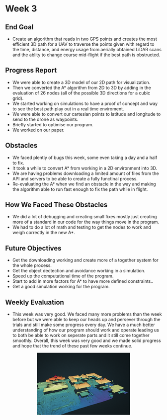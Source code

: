 # Week 3

## End Goal

* Create an algorithm that reads in two GPS points and creates the most efficient 3D path for a UAV to traverse the points given with regard to the time, distance, and energy usage from aerially obtained LiDAR scans and the ablity to change course mid-flight if the best path is obstructed.

## Progress Report
* We were able to create a 3D model of our 2D path for visualization.
* Then we converted the A* algorithm from 2D to 3D by adding in the evaluation of 26 nodes (all of the possible 3D directions for a cubic grid).
* We started working on simulations to have a proof of concept and way to see the best path play out in a real time enviroment.
* We were able to convert our cartesian points to latitude and longitude to send to the drone as waypoints.
* Briefly started to optimise our program.
* We worked on our paper.

## Obstacles
* We faced plently of bugs this week, some even taking a day and a half to fix.
* It took a while to convert A* from working in a 2D environment into 3D.
* We are having problems downloading a limited amount of files from the API and servers to be able to create a fully functinal process.
* Re-evaluating the A* when we find an obstacle in the way and making the algorithm able to run fast enough to fix the path while in flight.

## How We Faced These Obstacles
* We did a lot of debugging and creating small fixes mostly just creating more of a standard in our code for the way things move in the program.
* We had to do a lot of math and testing to get the nodes to work and weigh correctly in the new A*.

## Future Objectives
* Get the downloading working and create more of a together system for the whole process.
* Get the object dectection and avoidance working in a simulation.
* Speed up the computational time of the program.
* Start to add in more factors for A* to have more defined constraints..
* Get a good simulation working for the program.

## Weekly Evaluation
* This week was very good. We faced many more problems than the week before but we were able to keep our heads up and persever through the trials and still make some progress every day. We have a much better understanding of how our program should work and operate leading us to both be able to work on seperate parts and it still come together smoothly. Overall, this week was very good and we made solid progress and hope that the trend of these past few weeks continue. 

<p align="center">
  <img src="/Images/point%20cloud.png" width="300" height="200" >
</p>

